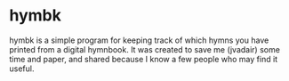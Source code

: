 # hymbk
hymbk is a simple program for keeping track of which hymns you have printed from a digital hymnbook. It was created to save me (jvadair) some time and paper, and shared because I know a few people who may find it useful.
